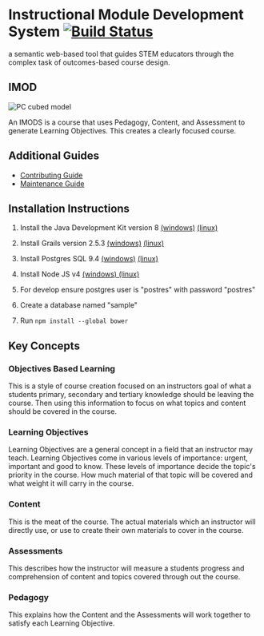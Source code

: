 # Instructional Module Development System [![Build Status](https://travis-ci.org/IMOD-ASU/imod.svg?branch=master)](https://travis-ci.org/IMOD-ASU/imod)

a semantic web-based tool that guides STEM educators through the complex task of outcomes-based course design.

## IMOD

![PC cubed model](http://imod-asu.weebly.com/uploads/2/9/6/3/29635095/1400168368.jpg "PC cubed model")

An IMODS is a course that uses Pedagogy, Content, and Assessment to generate Learning Objectives.
This creates a clearly focused course.

## Additional Guides

* [Contributing Guide](https://github.com/IMOD-ASU/imod/blob/master/CONTRIBUTING.md)
* [Maintenance Guide](https://github.com/IMOD-ASU/imod/blob/master/MAINTENANCE.md)

## Installation Instructions

1. Install the Java Development Kit version 8
[(windows)](http://www.oracle.com/technetwork/java/javase/downloads/jdk8-downloads-2133151.html)
[(linux)](http://openjdk.java.net/install/)

2. Install Grails version 2.5.3
[(windows)](http://grails.org/doc/latest/guide/gettingStarted.html#requirements)
[(linux)](http://gvmtool.net/)

3. Install Postgres SQL 9.4 [(windows)](http://www.postgresql.org/download/windows/)
[(linux)](https://help.ubuntu.com/community/PostgreSQL)

4. Install Node JS v4 [(windows) (linux)](https://nodejs.org/en/download/)

5. For develop ensure postgres user is "postres" with password "postres"

6. Create a database named "sample"

7. Run `npm install --global bower`

## Key Concepts

### Objectives Based Learning

This is a style of course creation focused on an instructors goal of what a students primary, secondary and tertiary
knowledge should be leaving the course. Then using this information to focus on what topics and content should be
covered in the course.

### Learning Objectives

Learning Objectives are a general concept in a field that an instructor may teach.
Learning Objectives come in various levels of importance: urgent, important and good to know.
These levels of importance decide the topic's priority in the course.
How much material of that topic will be covered and what weight it will carry in the course.

### Content

This is the meat of the course.
The actual materials which an instructor will directly use, or use to create their own materials to cover in the course.

### Assessments

This describes how the instructor will measure a students progress and comprehension of content and topics covered
through out the course.

### Pedagogy

This explains how the Content and the Assessments will work together to satisfy each Learning Objective.
